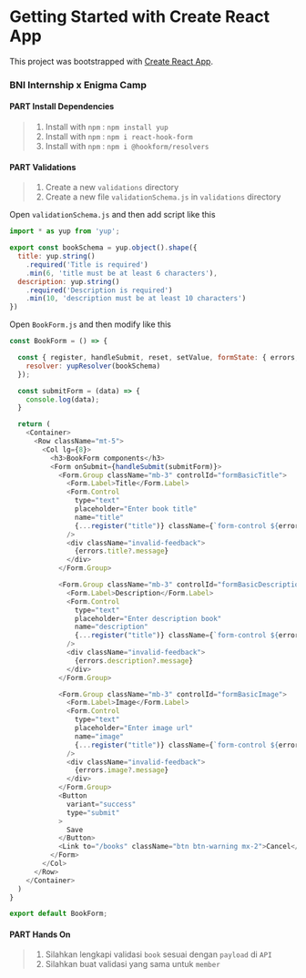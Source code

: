 # Getting Started with Create React App

This project was bootstrapped with [Create React App](https://github.com/facebook/create-react-app).

### BNI Internship x Enigma Camp

#### PART Install Dependencies

> 1. Install with `npm` : `npm install yup`
> 2. Install with `npm` : `npm i react-hook-form`
> 3. Install with `npm` : `npm i @hookform/resolvers`

#### PART Validations

> 1. Create a new `validations` directory
> 2. Create a new file `validationSchema.js` in `validations` directory

Open `validationSchema.js` and then add script like this
```js
import * as yup from 'yup';

export const bookSchema = yup.object().shape({
  title: yup.string()
    .required('Title is required')
    .min(6, 'title must be at least 6 characters'),
  description: yup.string()
    .required('Description is required')
    .min(10, 'description must be at least 10 characters')
})
```

Open `BookForm.js` and then modify like this
```js
const BookForm = () => {

  const { register, handleSubmit, reset, setValue, formState: { errors, isSubmitting } } = useForm({
    resolver: yupResolver(bookSchema)
  });

  const submitForm = (data) => {
    console.log(data);
  }

  return (
    <Container>
      <Row className="mt-5">
        <Col lg={8}>
          <h3>BookForm components</h3>
          <Form onSubmit={handleSubmit(submitForm)}>
            <Form.Group className="mb-3" controlId="formBasicTitle">
              <Form.Label>Title</Form.Label>
              <Form.Control
                type="text"
                placeholder="Enter book title"
                name="title"
                {...register("title")} className={`form-control ${errors.title ? 'is-invalid' : ''}`}
              />
              <div className="invalid-feedback">
                {errors.title?.message}
              </div>
            </Form.Group>

            <Form.Group className="mb-3" controlId="formBasicDescription">
              <Form.Label>Description</Form.Label>
              <Form.Control
                type="text"
                placeholder="Enter description book"
                name="description"
                {...register("title")} className={`form-control ${errors.title ? 'is-invalid' : ''}`}
              />
              <div className="invalid-feedback">
                {errors.description?.message}
              </div>
            </Form.Group>

            <Form.Group className="mb-3" controlId="formBasicImage">
              <Form.Label>Image</Form.Label>
              <Form.Control
                type="text"
                placeholder="Enter image url"
                name="image"
                {...register("title")} className={`form-control ${errors.title ? 'is-invalid' : ''}`}
              />
              <div className="invalid-feedback">
                {errors.image?.message}
              </div>
            </Form.Group>
            <Button
              variant="success"
              type="submit"
            >
              Save
            </Button>
            <Link to="/books" className="btn btn-warning mx-2">Cancel</Link>
          </Form>
        </Col>
      </Row>
    </Container>
  )
}

export default BookForm;
```

#### PART Hands On

> 1. Silahkan lengkapi validasi `book` sesuai dengan `payload` di `API`
> 2. Silahkan buat validasi yang sama untuk `member`